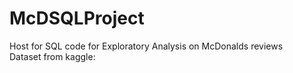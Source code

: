 # McDSQLProject
Host for SQL code for Exploratory Analysis on McDonalds reviews
<br>
Dataset from kaggle:
</br>
